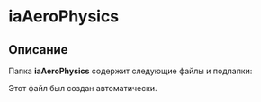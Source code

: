 # iaAeroPhysics

## Описание
Папка **iaAeroPhysics** содержит следующие файлы и подпапки:

Этот файл был создан автоматически.

